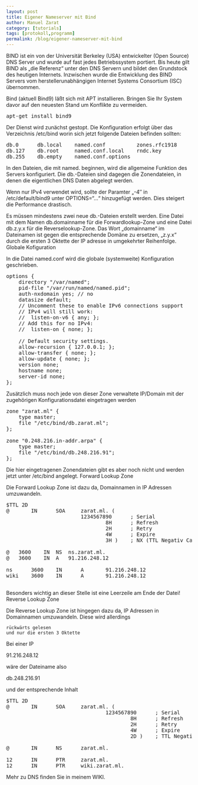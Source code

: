 ```yaml
---
layout: post
title: Eigener Nameserver mit Bind
author: Manuel Zarat
category: [tutorials]
tags: [protokoll,programm]
permalink: /blog/eigener-nameserver-mit-bind
---
```


BIND ist ein von der Universität Berkeley (USA) entwickelter (Open Source) DNS Server und wurde auf fast jedes Betriebssystem portiert. Bis heute gilt BIND als „die Referenz“ unter den DNS Servern und bildet den Grundstock des heutigen Internets. Inzwischen wurde die Entwicklung des BIND Servers vom herstellerunabhängigen Internet Systems Consortium (ISC) übernommen. 
<!--excerpt_separator-->
Bind (aktuell Bind9) läßt sich mit APT installieren. Bringen Sie Ihr System davor auf den neuesten Stand um Konflikte zu vermeiden.

<pre>apt-get install bind9</pre>

Der Dienst wird zunächst gestopt. Die Konfiguration erfolgt über das Verzeichnis /etc/bind worin sich jetzt folgende Dateien befinden sollten:

<pre>db.0      db.local    named.conf          zones.rfc1918
db.127    db.root     named.conf.local    rndc.key   
db.255    db.empty    named.conf.options</pre>

In den Dateien, die mit named. beginnen, wird die allgemeine Funktion des Servers konfiguriert. Die db.-Dateien sind dagegen die Zonendateien, in denen die eigentlichen DNS Daten abgelegt werden.

Wenn nur IPv4 verwendet wird, sollte der Paramter „-4″ in /etc/default/bind9 unter OPTIONS=“…“ hinzugefügt werden. Dies steigert die Performance drastisch.

Es müssen mindestens zwei neue db.-Dateien erstellt werden. Eine Datei mit dem Namen db.domainname für die Forwardlookup-Zone und eine Datei db.z.y.x für die Reverselookup-Zone. Das Wort „domainname“ im Dateinamen ist gegen die entsprechende Domäne zu ersetzen, „z.y.x“ durch die ersten 3 Oktette der IP adresse in umgekehrter Reihenfolge.
Globale Kofiguration

In die Datei named.conf wird die globale (systemweite) Konfiguration geschrieben.

<pre>options {
    directory "/var/named";
    pid-file "/var/run/named/named.pid";
    auth-nxdomain yes; // no
    datasize default;
    // Uncomment these to enable IPv6 connections support
    // IPv4 will still work:
    //  listen-on-v6 { any; };
    // Add this for no IPv4:
    //  listen-on { none; };

    // Default security settings.
    allow-recursion { 127.0.0.1; };
    allow-transfer { none; };
    allow-update { none; };
    version none;
    hostname none;
    server-id none;
};</pre>

Zusätzlich muss noch jede von dieser Zone verwaltete IP/Domain mit der zugehörigen Konfigurationsdatei eingetragen werden

<pre>zone "zarat.ml" {
    type master;
    file "/etc/bind/db.zarat.ml";
};

zone "0.248.216.in-addr.arpa" {
    type master;
    file "/etc/bind/db.248.216.91";
};</pre>

Die hier eingetragenen Zonendateien gibt es aber noch nicht und werden jetzt unter /etc/bind angelegt.
Forward Lookup Zone

Die Forward Lookup Zone ist dazu da, Domainnamen in IP Adressen umzuwandeln.

<pre>$TTL 2D
@       IN      SOA     zarat.ml. (
                        1234567890      ; Serial
                                8H      ; Refresh
                                2H      ; Retry
                                4W      ; Expire
                                3H )    ; NX (TTL Negativ Cache)

@	3600	IN	NS	ns.zarat.ml.
@	3600	IN	A	91.216.248.12

ns      3600    IN      A       91.216.248.12
wiki    3600    IN      A       91.216.248.12

</pre>

Besonders wichtig an dieser Stelle ist eine Leerzeile am Ende der Datei!
Reverse Lookup Zone

Die Reverse Lookup Zone ist hingegen dazu da, IP Adressen in Domainnamen umzuwandeln. Diese wird allerdings

    rückwärts gelesen
    und nur die ersten 3 Oktette

Bei einer IP

91.216.248.12

wäre der Dateiname also

db.248.216.91

und der entsprechende Inhalt

<pre>$TTL 2D
@       IN      SOA     zarat.ml. (
                                1234567890      ; Serial
                                        8H      ; Refresh
                                        2H      ; Retry
                                        4W      ; Expire
                                        2D )    ; TTL Negative Cache

@       IN      NS      zarat.ml.

12      IN      PTR     zarat.ml.
12      IN      PTR     wiki.zarat.ml.</pre>

 
Mehr zu DNS finden Sie in meinem WIKI.
